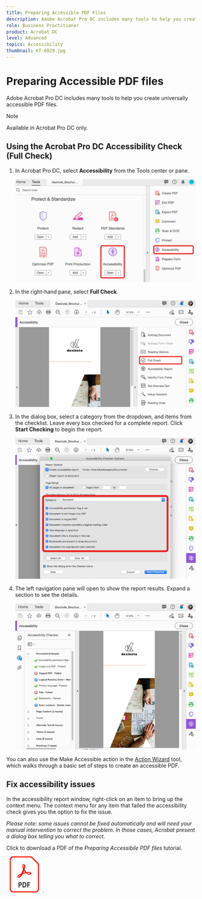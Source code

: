 ```yaml
---
title: Preparing Accessible PDF Files
description: Adobe Acrobat Pro DC includes many tools to help you create universally accessible PDF files
role: Business Practitioner
product: Acrobat DC
level: Advanced
topics: Accessibility
thumbnail: KT-6829.jpg
---
```


# Preparing Accessible PDF files

Adobe Acrobat Pro DC includes many tools to help you create universally accessible PDF files.

>[!NOTE]
>
>Available in Acrobat Pro DC only.

## Using the Acrobat Pro DC Accessibility Check (Full Check)

1. In Acrobat Pro DC, select **Accessibility** from the Tools center or pane.

    ![Accessibility Step 1](../assets/Accessibility_1.png)

1. In the right-hand pane, select **Full Check**.

    ![Accessibility Step 2](../assets/Accessibility_2.png)

1. In the dialog box, select a category from the dropdown, and items from the checklist. Leave every box checked for a complete report. Click **Start Checking** to begin the report.

    ![Accessibility Step 3](../assets/Accessibility_3.png)

1. The left navigation pane will open to show the report results. Expand a section to see the details.

    ![Accessibility Step 4](../assets/Accessibility_4.png)

You can also use the Make Accessible action in the [Action Wizard](https://experienceleague.adobe.com/docs/document-cloud-learn/acrobat-learning/advanced-tasks/action.html) tool, which walks through a basic set of steps to create an accessible PDF.

## Fix accessibility issues

In the accessibility report window, right-click on an item to bring up the context menu. The context menu for any item that failed the accessibility check gives you the option to fix the issue.

*Please note: some issues cannot be fixed automatically and will need your manual intervention to correct the problem. In those cases, Acrobat present a dialog box telling you what to correct.*

Click to download a PDF of the *Preparing Accessibile PDF files* tutorial.

[![Download Accessibility tutorial](../assets/acrobat_PDF_96.png)](../assets/AcrobatDCAccessible.pdf).
